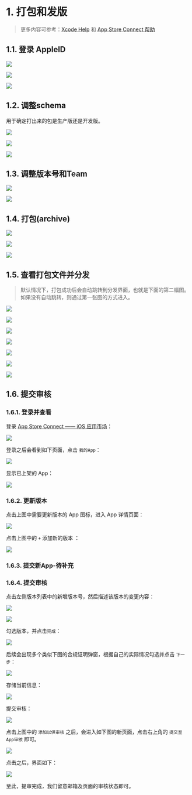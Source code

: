# 1. 打包和发版

> 更多内容可参考：[Xcode Help](https://help.apple.com/xcode/mac/current/#/dev442d7f2ca) 和 [App Store Connect 帮助](https://help.apple.com/app-store-connect/#/devdc42b26b8)

## 1.1. 登录 AppleID

![](pics/20221103085253729_1028390675.png)

![](pics/20221103085812856_1213683669.png)

![](pics/20221103090035409_1933134624.png)


## 1.2. 调整schema

用于确定打出来的包是生产版还是开发版。

![](pics/20221103085924996_699527126.png)

![](pics/20221103090503568_694469442.png)

![](pics/20221103090349397_1339882332.png)

## 1.3. 调整版本号和Team

![](pics/20221103090942456_716612880.png)


![](pics/20221103091249977_408245689.png)

## 1.4. 打包(archive)

![](pics/20221103091600159_2040201663.png)

![](pics/20221103091733638_251318829.png)

![](pics/20221103091945238_1632567449.png)

## 1.5. 查看打包文件并分发

> 默认情况下，打包成功后会自动跳转到分发界面，也就是下面的第二幅图。如果没有自动跳转，则通过第一张图的方式进入。

![](pics/20221103092248552_506787584.png)


![](pics/20221103094852024_1842066517.png)

![](pics/20221103095046325_72625189.png)

![](pics/20221103095116000_840840027.png)

![](pics/20221103095143983_1555936529.png)

![](pics/20221103095307370_1107705218.png)

![](pics/20221104085410620_1257599584.png)

## 1.6. 提交审核

### 1.6.1. 登录并查看

登录 [App Store Connect —— iOS 应用市场](https://appstoreconnect.apple.com/login)：

![](pics/20221103095643792_1848778684.png)

登录之后会看到如下页面，点击 `我的App`：

![](pics/20221103100057933_1845963390.png)

显示已上架的 App：

![](pics/20221103100419232_674011283.png)

### 1.6.2. 更新版本

点击上图中需要更新版本的 App 图标，进入 App 详情页面：

![](pics/20221103100744751_750239876.png)

点击上图中的 `+` 添加新的版本 ：

![](pics/20221103100848463_1859384353.png)



### 1.6.3. 提交新App-待补充

### 1.6.4. 提交审核

点击左侧版本列表中的新增版本号，然后描述该版本的变更内容：

![](pics/20221104090347766_232948167.png)

![](pics/20221104090705948_1372639141.png)

勾选版本，并点击`完成`：

![](pics/20221104090802430_1129309457.png)

后续会出现多个类似下图的合规证明弹窗，根据自己的实际情况勾选并点击 `下一步`：

![](pics/20221104091026982_245635669.png)

存储当前信息：

![](pics/20221104091153700_1265569897.png)

提交审核：

![](pics/20221104091326893_2130206545.png)

点击上图中的 `添加以供审核` 之后，会进入如下图的新页面，点击右上角的 `提交至App审核` 即可。

![](pics/20221104091445621_466854626.png)

点击之后，界面如下：

![](pics/20221104091726726_1907921346.png)

至此，提审完成，我们留意邮箱及页面的审核状态即可。
